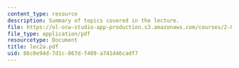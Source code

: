 ```yaml
---
content_type: resource
description: Summary of topics covered in the lecture.
file: https://ol-ocw-studio-app-production.s3.amazonaws.com/courses/2-002-mechanics-and-materials-ii-spring-2004/86c0e94d7d1c867df409a741d46cadf7_lec2a.pdf
file_type: application/pdf
resourcetype: Document
title: lec2a.pdf
uid: 86c0e94d-7d1c-867d-f409-a741d46cadf7
---
```

